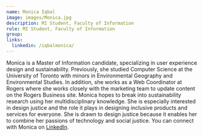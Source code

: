 ```yaml
---
name: Monica Iqbal
image: images/Monica.jpg
description: MI Student, Faculty of Information
role: MI Student, Faculty of Information
group: 
links:
  linkedin: /iqbalmonica/
---
```


Monica is a Master of Information candidate, specializing in user 
experience design and sustainability. Previously, she studied 
Computer Science at the University of Toronto with minors in 
Environmental Geography and Environmental Studies. In addition, 
she works as a Web Coordinator at Rogers where she works 
closely with the marketing team to update content on the Rogers 
Business site. Monica hopes to break into sustainability research 
using her multidisciplinary knowledge. She is especially interested 
in design justice and the role it plays in designing inclusive 
products and services for everyone. She is drawn to design justice 
because it enables her to combine her passions of technology and 
social justice. You can connect with Monica on [LinkedIn](https://www.linkedin.com/in/iqbalmonica/).